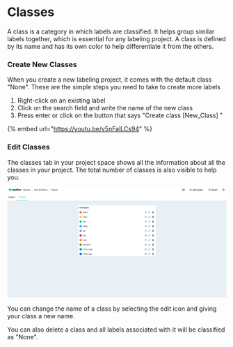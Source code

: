 # Classes

A class is a category in which labels are classified. It helps group similar labels together, which is essential for any labeling project. A class is defined by its name and has its own color to help differentiate it from the others.

### Create New Classes

When you create a new labeling project, it comes with the default class "None". These are the simple steps you need to take to create more labels

1. Right-click on an existing label
2. Click on the search field and write the name of the new class
3. Press enter or click on the button that says "Create class \[New\_Class\] "

{% embed url="https://youtu.be/v5nFalLCs94" %}

### Edit Classes

The classes tab in your project space shows all the information about all the classes in your project. The total number of classes is also visible to help you.

![](../.gitbook/assets/classes.png)

You can change the name of a class by selecting the edit icon and giving your class a new name.

You can also delete a class and all labels associated with it will be classified as "None".

